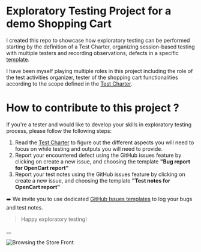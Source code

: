 # Exploratory Testing Project for a demo Shopping Cart

I created this repo to showcase how exploratory testing can be performed starting by the definition of a Test Charter, organizing session-based testing with multiple testers and recording observations, defects in a specific [template](https://github.com/mohammed-ibenayad/exploratory_testing_opencart/issues/new/choose).

I have been myself playing multiple roles in this project including the role of the test activities organizer, tester of the shopping cart functionalities according to the scope defined in the [Test Charter](test_charter.md).

# How to contribute to this project ?
If you're a tester and would like to develop your skills in exploratory testing process, please follow the following steps:

1. Read the [Test Charter](test_charter.md) to figure out the different aspects you will need to focus on while testing and outputs you will need to provide.
2. Report your encountered defect using the GitHub issues feature by clicking on create a new issue, and choosing the template **"Bug report for OpenCart report"**
3. Report your test notes using the GitHub issues  feature  by clicking on create a new issue, and choosing the template **"Test notes for OpenCart report"**

:arrow_right: We invite you to use dedicated [GitHub Issues templates](https://github.com/mohammed-ibenayad/exploratory_testing_opencart/issues/new/choose) to log your bugs and test notes.

> Happy exploratory testing!

__

![Browsing the Store Front](http://docs.opencart.com/image/store-front/front-store.png)
